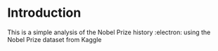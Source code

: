 # Introduction
This is a simple analysis of the Nobel Prize history :electron: using the Nobel Prize dataset from Kaggle 
